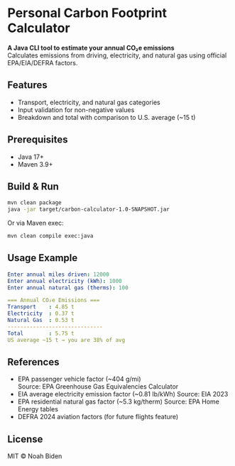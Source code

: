 # Personal Carbon Footprint Calculator

**A Java CLI tool to estimate your annual CO₂e emissions**  
Calculates emissions from driving, electricity, and natural gas using official EPA/EIA/DEFRA factors.

## Features

- Transport, electricity, and natural gas categories
- Input validation for non-negative values
- Breakdown and total with comparison to U.S. average (~15 t)

## Prerequisites

- Java 17+
- Maven 3.9+

## Build & Run

```bash
mvn clean package
java -jar target/carbon-calculator-1.0-SNAPSHOT.jar
```

Or via Maven exec:

```bash
mvn clean compile exec:java
```

## Usage Example

```yaml
Enter annual miles driven: 12000
Enter annual electricity (kWh): 1000
Enter annual natural gas (therms): 100

=== Annual CO₂e Emissions ===
Transport    : 4.85 t
Electricity  : 0.37 t
Natural Gas  : 0.53 t
------------------------------
Total        : 5.75 t
US average ~15 t → you are 38% of avg
```

## References

- EPA passenger vehicle factor (~404 g/mi)  
  Source: EPA Greenhouse Gas Equivalencies Calculator
- EIA average electricity emission factor (~0.81 lb/kWh)
  Source: EIA 2023
- EPA residential natural gas factor (~5.3 kg/therm)
  Source: EPA Home Energy tables
- DEFRA 2024 aviation factors (for future flights feature)

## License

MIT © Noah Biden
